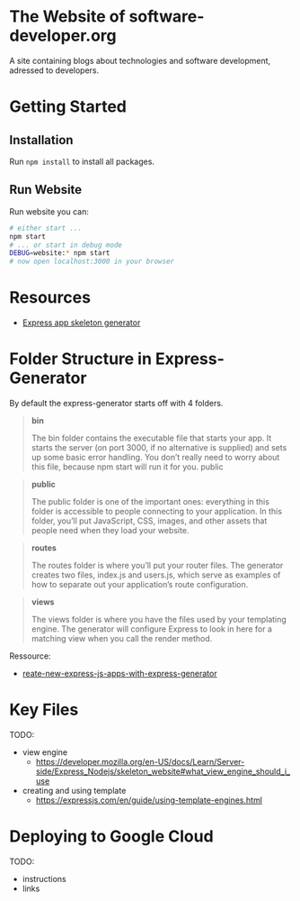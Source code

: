 # The Website of software-developer.org

A site containing blogs about technologies and software development, adressed to developers.

# Getting Started

## Installation

Run `npm install` to install all packages.

## Run Website

Run website you can:

```bash
# either start ...
npm start
# ... or start in debug mode
DEBUG=website:* npm start
# now open localhost:3000 in your browser
```

# Resources

- [Express app skeleton generator](https://expressjs.com/en/starter/generator.html)


# Folder Structure in Express-Generator

By default the express-generator starts off with 4 folders.

> **bin**
>
>The bin folder contains the executable file that starts your app. It starts the server (on port 3000, if no alternative is supplied) and sets up some basic error handling. You don’t really need to worry about this file, because npm start will run it for you.
public

> **public**
>
>The public folder is one of the important ones: ​everything​ in this folder is accessible to people connecting to your application. In this folder, you’ll put JavaScript, CSS, images, and other assets that people need when they load your website.

> **routes**
>
>The routes folder is where you’ll put your router files. The generator creates two files, index.js and users.js, which serve as examples of how to separate out your application’s route configuration.

> **views**
>
>The views folder is where you have the files used by your templating engine. The generator will configure Express to look in here for a matching view when you call the render method.

Ressource: 
- [reate-new-express-js-apps-with-express-generator](https://www.sitepoint.com/create-new-express-js-apps-with-express-generator/)

# Key Files

TODO: 
- view engine
  - https://developer.mozilla.org/en-US/docs/Learn/Server-side/Express_Nodejs/skeleton_website#what_view_engine_should_i_use
- creating and using template
  - https://expressjs.com/en/guide/using-template-engines.html

# Deploying to Google Cloud


TODO:
- instructions
- links


